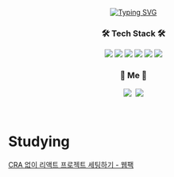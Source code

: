 
<p align="center">
<a href="https://git.io/typing-svg"><img src="https://readme-typing-svg.herokuapp.com?font=Dancing+Script&weight=600&size=30&pause=1000&color=B296F7&background=060C0B00&center=true&vCenter=true&width=435&lines=Hi%2C+I+'m+FE+Dev+Wonse" alt="Typing SVG" /></a>
 </p>
 

<h3 align="center">🛠 Tech Stack 🛠</h3>

<p align="center">
 <img src="https://img.shields.io/badge/React-61DAFB?style=flat-square&logo=React&logoColor=white"/></a>
 <img src="https://img.shields.io/badge/ReactNative-333333?style=flat-square&logo=React&logoColor=white"/></a>
 <img src="https://img.shields.io/badge/JavaScript-F7DF1E?style=flat-square&logo=JavaScript&logoColor=white"/></a>
 <img src="https://img.shields.io/badge/Typescript-3178C6?style=flat-square&logo=Typescript&logoColor=white"/></a>
 <img src="https://img.shields.io/badge/Next.js-000000?style=flat-square&logo=Next.js&logoColor=white"/></a>
 <img src="https://img.shields.io/badge/Recoil-1877F2?style=flat-square&logo=Facebook&logoColor=white"/></a>
</p>


<h3 align="center"> 🧸 Me 🧸 </h3>
<p align="center">
  <a href="https://www.instagram.com/s._.wonse/"><img src="https://img.shields.io/badge/Instagram-E4405F?style=flat-square&logo=Instagram&logoColor=white&link=https://www.instagram.com/woo0_hooo/"/></a>&nbsp
  <a href="mailto:sinwonse@gmail.com"><img src="https://img.shields.io/badge/Gmail-d14836?style=flat-square&logo=Gmail&logoColor=white&link=viliketh1s98@naver.com"/></a>
</p>
<br>

# Studying

[CRA 없이 리액트 프로젝트 세팅하기 - 웹팩](https://github.com/shinwonse/react-without-cra)
